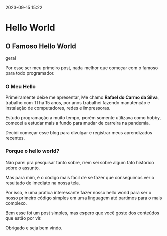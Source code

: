 2023-09-15 15:22
# Hello World
## O Famoso Hello World
geral

Por esse ser meu primeiro post, nada melhor que começar com o famoso para todo programador.
### O Meu Hello
Primeiramente deixe me apresentar, Me chamo **Rafael do Carmo da Silva**, trabalho com TI há 15 anos, por anos trabalhei fazendo manutenção e instalação de computadores, redes e impressoras.

Estudo programação a muito tempo, porém somente utilizava como hobby, comecei a estudar mais a fundo para mudar de carreira na pandemia.

Decidi começar esse blog para divulgar e registrar meus aprendizados recentes.

### Porque o hello world?
Não parei pra pesquisar tanto sobre, nem sei sobre algum fato histórico sobre o assunto.

Mas para mim, é o código mais fácil de se fazer que conseguimos ver o resultado de imediato na nossa tela.

Por isso, é uma pratica interessante fazer nosso hello world para ser o nosso primeiro código simples em uma linguagem até partimos para o mais complexo.

Bem esse foi um post simples, mas espero que você goste dos conteúdos que estão por vir.

Obrigado e seja bem vindo.
